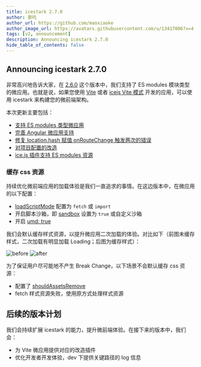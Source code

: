```yaml
---
title: icestark 2.7.0
author: 那吒
author_url: https://github.com/maoxiaoke
author_image_url: https://avatars.githubusercontent.com/u/13417006?v=4
tags: [v2, announcement]
description: Announcing icestark 2.7.0
hide_table_of_contents: false
---
```


## Announcing icestark 2.7.0

非常高兴地告诉大家，在 [2.6.0](https://github.com/ice-lab/icestark/pull/369) 这个版本中，我们支持了 ES modules 模块类型的微应用。也就是说，如果您使用 [Vite](https://vitejs.dev/) 或者 [icejs Vite 模式](https://ice.work/docs/guide/basic/vite/) 开发的应用，可以使用 icestark 来构建您的微前端架构。

本次更新主要包括：
- [支持 ES modules 类型微应用](#支持-ES-modules-类型微应用)
- [完善 Angular 微应用支持](#支持-angular-微应用)
- [修复 location.hash 赋值 onRouteChange 触发两次的错误](#修复对-locationhash-赋值-onroutechange-触发两次的错误)
- [对项目配置的改造](#对项目配置的改造)
- [ice.js 插件支持 ES modules 资源](#ice.js-插件支持-ES-modules-资源)

<!--truncate-->

### 缓存 css 资源

持续优化微前端应用的加载体验是我们一直追求的事情。在这边版本中，在微应用的以下配置：

+ [loadScriptMode](/docs/api/ice-stark#loadscriptmode) 配置为 `fetch` 或 `import`
+ 开启脚本沙箱，即 [sandbox](/docs/api/ice-stark#sandbox) 设置为 `true` 或自定义沙箱
+ 开启 [umd: true](/docs/api/ice-stark#umd)

我们会默认缓存样式资源，以提升微应用二次加载的体验。对比如下（前图未缓存样式，二次加载有明显加载 Loading；后图为缓存样式）：

<div>
  <img src="https://gw.alicdn.com/imgextra/i3/O1CN013rJb831WMzoAOPEnY_!!6000000002775-1-tps-1500-533.gif" alt="before" />
  <img src="https://gw.alicdn.com/imgextra/i4/O1CN01CLqVV224pZSIDF0z6_!!6000000007440-1-tps-1500-533.gif" alt="after" />
</div>

为了保证用户尽可能地不产生 Break Change，以下场景不会默认缓存 css 资源：

+ 配置了 [shouldAssetsRemove](/docs/api/ice-stark#shouldassetsremove)
+ fetch 样式资源失败，使用原方式处理样式资源


## 后续的版本计划

我们会持续扩展 icestark 的能力，提升微前端体验。在接下来的版本中，我们会：

+ 为 Vite 微应用提供对应的改造插件
+ 优化开发者开发体验，dev 下提供关键路径的 log 信息
